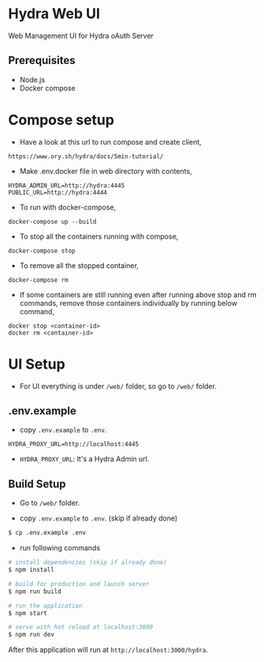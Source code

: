 # Hydra Web UI
Web Management UI for Hydra oAuth Server

## Prerequisites

* Node.js
* Docker compose

# Compose setup

* Have a look at this url to run compose and create client,
```console
https://www.ory.sh/hydra/docs/5min-tutorial/
```

* Make .env.docker file in web directory with contents,
```console
HYDRA_ADMIN_URL=http://hydra:4445
PUBLIC_URL=http://hydra:4444
```


* To run with docker-compose,
```console
docker-compose up --build
```

* To stop all the containers running with compose,
```console
docker-compose stop
```

* To remove all the stopped container,
```console
docker-compose rm
```

* If some containers are still running even after running above stop and rm commands, remove those containers individually by running below command,
```console
docker stop <container-id>
docker rm <container-id>
```

# UI Setup

* For UI everything is under `/web/` folder, so go to `/web/` folder. 

## .env.example

* copy `.env.example` to `.env`.
```
HYDRA_PROXY_URL=http://localhost:4445
```
* `HYDRA_PROXY_URL`: It's a Hydra Admin url.

## Build Setup

* Go to `/web/` folder. 

* copy `.env.example` to `.env`. (skip if already done)

```bash
$ cp .env.example .env
```

* run following commands

``` bash
# install dependencies (skip if already done)
$ npm install 

# build for production and launch server
$ npm run build

# run the application
$ npm start

# serve with hot reload at localhost:3000
$ npm run dev
```

After this application will run at `http://localhost:3000/hydra`.